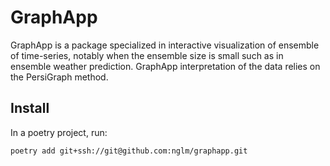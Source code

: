 GraphApp
===============================================================================

GraphApp is a package specialized in interactive visualization of ensemble of time-series, notably when the ensemble size is small such as in ensemble weather prediction. GraphApp interpretation of the data relies on the PersiGraph method.

Install
-------------------------------------------------------------------------------

In a poetry project, run:

```bash
poetry add git+ssh://git@github.com:nglm/graphapp.git
```
